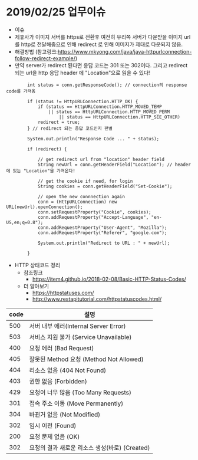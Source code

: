 # 2019/02/25 업무이슈
- 이슈
 - 제휴사가 이미지 서버를 https로 전환후 여전히 우리쪽 서버가 다운받을 이미지 url를 http로 전달해줌으로 인해 redirect 로 인해 이미지가 제대로 다운되지 않음.
- 해결방법 
(참고링크:https://www.mkyong.com/java/java-httpurlconnection-follow-redirect-example/)
 - 만약 server가 redirect 된다면 응답 코드는 301 또는 302이다. 그리고 redirect 되는 url을 http 응답 header 에 "Location"으로 읽을 수 있다!

~~~
        int status = conn.getResponseCode(); // connection의 response code를 가져옴
    
    	if (status != HttpURLConnection.HTTP_OK) {
    		if (status == HttpURLConnection.HTTP_MOVED_TEMP
    			|| status == HttpURLConnection.HTTP_MOVED_PERM
    				|| status == HttpURLConnection.HTTP_SEE_OTHER)
    		redirect = true;
    	} // redirect 되는 응답 코드인지 판별
    
    	System.out.println("Response Code ... " + status);
    
    	if (redirect) {
    
    		// get redirect url from "location" header field
    		String newUrl = conn.getHeaderField("Location"); // header 에 있는 "Location"을 가져온다!
    
    		// get the cookie if need, for login
    		String cookies = conn.getHeaderField("Set-Cookie");
    
    		// open the new connnection again
    		conn = (HttpURLConnection) new URL(newUrl).openConnection();
    		conn.setRequestProperty("Cookie", cookies);
    		conn.addRequestProperty("Accept-Language", "en-US,en;q=0.8");
    		conn.addRequestProperty("User-Agent", "Mozilla");
    		conn.addRequestProperty("Referer", "google.com");
    								
    		System.out.println("Redirect to URL : " + newUrl);
    
    	}
~~~    	


* HTTP 상태코드 정리
	* 참조링크 
	  * <https://item4.github.io/2018-02-08/Basic-HTTP-Status-Codes/>
	* 더 알아보기 
	  * <https://httpstatuses.com/>
	  * <http://www.restapitutorial.com/httpstatuscodes.html/>
 
| code  |  설명                              |   
|-------|-----------------------------------|                             
| 500   | 서버 내부 에러(Internal Server Error) |  
| 503   | 서비스 지원 불가 (Service Unavailable)  |  
| 400   | 요청 에러 (Bad Request)  |  
| 405   | 잘못된 Method 요청 (Method Not Allowed)  |   
| 404   | 리소스 없음 (404 Not Found)  |  
| 403   | 권한 없음 (Forbidden)  |  
| 429   | 요청이 너무 많음 (Too Many Requests)  |  
| 301   | 접속 주소 이동 (Move Permanently)  |  
| 304   | 바뀐거 없음 (Not Modified)  |  
| 302   | 임시 이전 (Found)  |  
| 200   | 요청 문제 없음 (OK)  | 
| 302   | 요청의 결과 새로운 리소스 생성(바로) (Created)  |    

 

